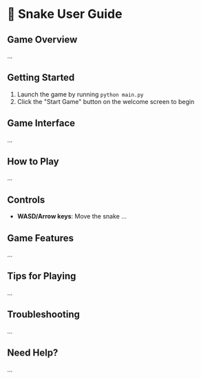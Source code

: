 # 🐍 Snake User Guide

## Game Overview
...

## Getting Started
1. Launch the game by running `python main.py`
2. Click the "Start Game" button on the welcome screen to begin

## Game Interface
...

## How to Play
...

## Controls
- **WASD/Arrow keys**: Move the snake
...

## Game Features
...

## Tips for Playing
...

## Troubleshooting
...

## Need Help?
...